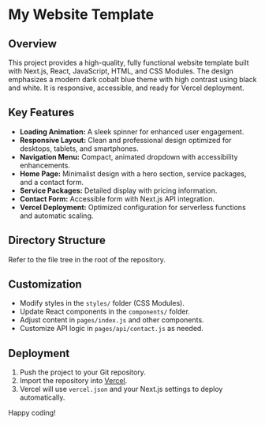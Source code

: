 # My Website Template

## Overview
This project provides a high-quality, fully functional website template built with Next.js, React, JavaScript, HTML, and CSS Modules. The design emphasizes a modern dark cobalt blue theme with high contrast using black and white. It is responsive, accessible, and ready for Vercel deployment.

## Key Features
- **Loading Animation:** A sleek spinner for enhanced user engagement.
- **Responsive Layout:** Clean and professional design optimized for desktops, tablets, and smartphones.
- **Navigation Menu:** Compact, animated dropdown with accessibility enhancements.
- **Home Page:** Minimalist design with a hero section, service packages, and a contact form.
- **Service Packages:** Detailed display with pricing information.
- **Contact Form:** Accessible form with Next.js API integration.
- **Vercel Deployment:** Optimized configuration for serverless functions and automatic scaling.

## Directory Structure
Refer to the file tree in the root of the repository.

## Customization
- Modify styles in the `styles/` folder (CSS Modules).
- Update React components in the `components/` folder.
- Adjust content in `pages/index.js` and other components.
- Customize API logic in `pages/api/contact.js` as needed.

## Deployment
1. Push the project to your Git repository.
2. Import the repository into [Vercel](https://vercel.com).
3. Vercel will use `vercel.json` and your Next.js settings to deploy automatically.

Happy coding!
